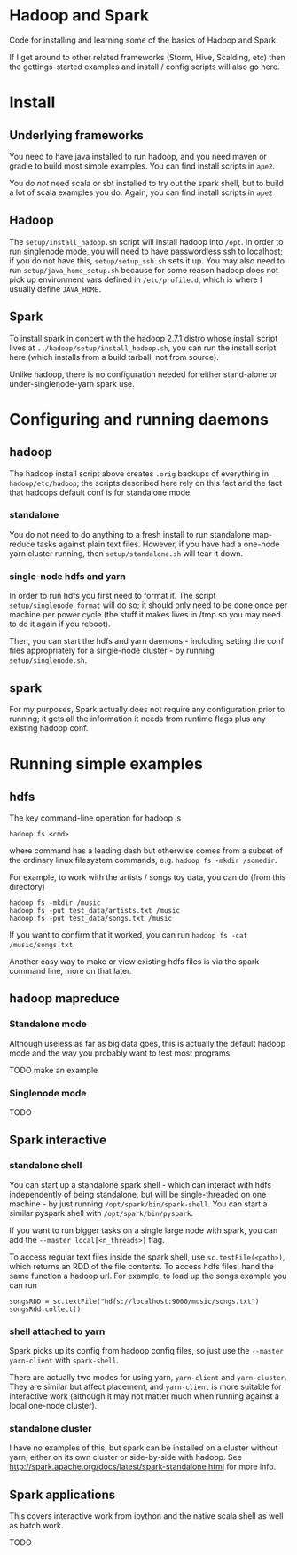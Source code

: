 # Hadoop and Spark

Code for installing and learning some of the basics of Hadoop
and Spark.

If I get around to other related frameworks (Storm, Hive, Scalding, etc) then
the gettings-started examples and install / config scripts will also go here.

# Install

## Underlying frameworks

You need to have java installed to run hadoop, and you need maven or gradle
to build most simple examples. You can find install scripts in `ape2`.

You do *not* need scala or sbt installed to try out the spark shell, but to
build a lot of scala examples you do. Again, you can find install scripts
in `ape2`

## Hadoop

The `setup/install_hadoop.sh` script will install hadoop into `/opt`. In
order to run singlenode mode, you will need to have passwordless ssh to
localhost; if you do not have this, `setup/setup_ssh.sh` sets it up. You
may also need to run `setup/java_home_setup.sh` because for some reason
hadoop does not pick up environment vars defined in `/etc/profile.d`, which
is where I usually define `JAVA_HOME.`

## Spark

To install spark in concert with the hadoop 2.7.1 distro whose install script
lives at `../hadoop/setup/install_hadoop.sh`, you can run the install
script here (which installs from a build tarball, not from source).

Unlike hadoop, there is no configuration needed for either stand-alone
or under-singlenode-yarn spark use.

# Configuring and running daemons

## hadoop

The hadoop install script above creates `.orig` backups of everything
in `hadoop/etc/hadoop`; the scripts described here rely on this fact and the
fact that hadoops default conf is for standalone mode.

### standalone

You do not need to do anything to a fresh install to run standalone map-reduce
tasks against plain text files. However, if you have had a one-node yarn
cluster running, then `setup/standalone.sh` will tear it down.

### single-node hdfs and yarn

In order to run hdfs you first need to format it. The script
`setup/singlenode_format` will do so; it should only need to be done once per
machine per power cycle (the stuff it makes lives in /tmp so you may need to
do it again if you reboot).

Then, you can start the hdfs and yarn daemons - including setting the conf
files appropriately for a single-node cluster - by running
`setup/singlenode.sh`.

## spark

For my purposes, Spark actually does not require any configuration prior to
running; it gets all the information it needs from runtime flags plus any
existing hadoop conf.

# Running simple examples

## hdfs

The key command-line operation for hadoop is
```
hadoop fs <cmd>
```
where command has a leading dash but otherwise comes from a subset of the
ordinary linux filesystem commands, e.g. `hadoop fs -mkdir /somedir`.

For example, to work with the artists / songs toy data, you can do (from
this directory)
```
hadoop fs -mkdir /music
hadoop fs -put test_data/artists.txt /music
hadoop fs -put test_data/songs.txt /music
```
If you want to confirm that it worked, you can run
`hadoop fs -cat /music/songs.txt`.

Another easy way to make or view existing hdfs files is via the spark command
line, more on that later.

## hadoop mapreduce

### Standalone mode

Although useless as far as big data goes, this is actually the default hadoop
mode and the way you probably want to test most programs.

TODO make an example

### Singlenode mode

TODO

## Spark interactive

### standalone shell

You can start up a standalone spark shell - which can interact with hdfs
independently of being standalone, but will be single-threaded on one
machine - by just running `/opt/spark/bin/spark-shell`. You can start a
similar pyspark shell with `/opt/spark/bin/pyspark`.

If you want to run bigger tasks on a single large node with spark, you can
add the `--master local[<n_threads>]` flag.

To access regular text files inside the spark shell, use `sc.testFile(<path>)`,
which returns an RDD of the file contents. To access hdfs files, hand the
same function a hadoop url. For example, to load up the songs example you
can run
```
songsRDD = sc.textFile("hdfs://localhost:9000/music/songs.txt")
songsRdd.collect()
```

### shell attached to yarn

Spark picks up its config from hadoop config files, so just use the
`--master yarn-client` with `spark-shell`.

There are actually two modes for using yarn, `yarn-client` and `yarn-cluster`.
They are similar but affect placement, and `yarn-client` is more suitable
for interactive work (although it may not matter much when running against
a local one-node cluster).

### standalone cluster

I have no examples of this, but spark can be installed on a cluster without
yarn, either on its own cluster or side-by-side with hadoop. See
http://spark.apache.org/docs/latest/spark-standalone.html for more info.

## Spark applications

This covers interactive work from ipython and the native scala shell as
well as batch work.

TODO
